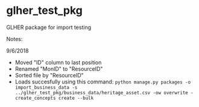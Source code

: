 # glher_test_pkg
GLHER package for import testing

Notes:

9/6/2018
 - Moved "ID" column to last position
 - Renamed "MonID" to "ResourceID"
 - Sorted file by "ResourceID"
 - Loads succesfully using this command:
        `python manage.py packages -o import_business_data -s ../glher_test_pkg/business_data/heritage_asset.csv -ow overwrite -    create_concepts create --bulk`
